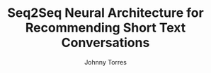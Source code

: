 ---
paperId: 39
author: Johnny Torres
publicationauthor: Torres, J.
title: Seq2Seq Neural Architecture for Recommending Short Text Conversations
pdf: Poster_Torres_Johnny.pdf
poster: --
alt: --
type: Poster
topic: Neuro Linguistic Programming
link: https://research.latinxinai.org/papers/neurips/2019/pdf/Poster_Torres_Johnny.pdf
conference: neurips
year: 2019
tags: neurips-2019
location: Vancouver, Canada
---